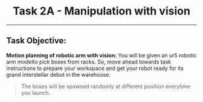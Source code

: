 <center>
    <h1>Task 2A - Manipulation with vision</h1>
</center>

---

## Task Objective:

**Motion planning of robotic arm with vision:** You will be given an ur5 robotic arm modelto pick boxes from racks. So, move ahead towards task instructions to prepare your workspace and get your robot ready for its grand interstellar debut in the warehouse.

> The boxes will be spawned randomly at different position everytime you launch.